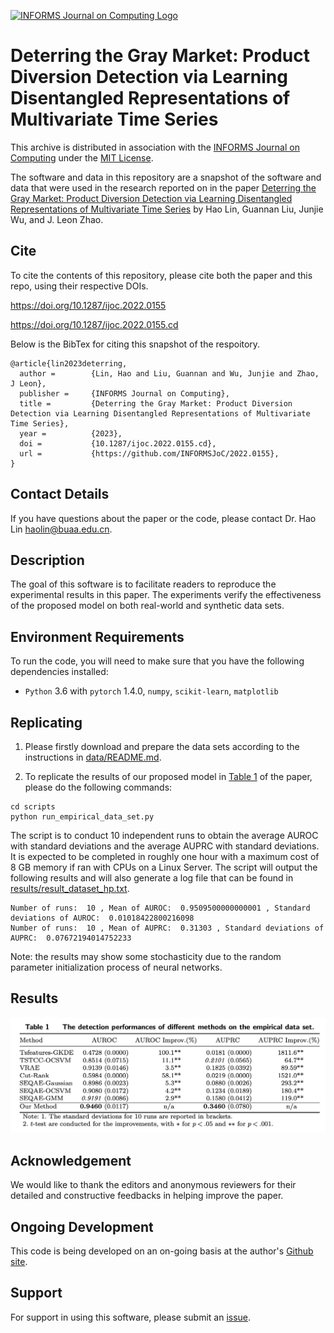 [![INFORMS Journal on Computing Logo](https://INFORMSJoC.github.io/logos/INFORMS_Journal_on_Computing_Header.jpg)](https://pubsonline.informs.org/journal/ijoc)

# Deterring the Gray Market: Product Diversion Detection via Learning Disentangled Representations of Multivariate Time Series

This archive is distributed in association with the [INFORMS Journal on
Computing](https://pubsonline.informs.org/journal/ijoc) under the [MIT License](LICENSE).

The software and data in this repository are a snapshot of the software and data
that were used in the research reported on in the paper 
[Deterring the Gray Market: Product Diversion Detection via Learning Disentangled Representations of Multivariate Time Series](https://doi.org/10.1287/ijoc.2022.0155) by Hao Lin, Guannan Liu, Junjie Wu, and J. Leon Zhao.

## Cite

To cite the contents of this repository, please cite both the paper and this repo, using their respective DOIs.

https://doi.org/10.1287/ijoc.2022.0155

https://doi.org/10.1287/ijoc.2022.0155.cd

Below is the BibTex for citing this snapshot of the respoitory.

```
@article{lin2023deterring,
  author =        {Lin, Hao and Liu, Guannan and Wu, Junjie and Zhao, J Leon},
  publisher =     {INFORMS Journal on Computing},
  title =         {Deterring the Gray Market: Product Diversion Detection via Learning Disentangled Representations of Multivariate Time Series},
  year =          {2023},
  doi =           {10.1287/ijoc.2022.0155.cd},
  url =           {https://github.com/INFORMSJoC/2022.0155},
}  
```

## Contact Details

If you have questions about the paper or the code, please contact Dr. Hao Lin [haolin@buaa.edu.cn](mailto:haolin@buaa.edu.cn).

## Description

The goal of this software is to facilitate readers to reproduce the experimental results in this paper. The experiments verify the effectiveness of the proposed model on both real-world and synthetic data sets.

## Environment Requirements

To run the code, you will need to make sure that you have the following dependencies installed:

* `Python` 3.6 with `pytorch` 1.4.0, `numpy`, `scikit-learn`, `matplotlib`

## Replicating

1. Please firstly download and prepare the data sets according to the instructions in [data/README.md](data/README.md).

2. To replicate the results of our proposed model in [Table 1](results/table1.png) of the paper, please do the following commands:
```
cd scripts
python run_empirical_data_set.py
```
The script is to conduct 10 independent runs to obtain the average AUROC with standard deviations and the average AUPRC with standard deviations. It is expected to be completed in roughly one hour with a maximum cost of 8 GB memory if ran with CPUs on a Linux Server. The script will output the following results and will also generate a log file that can be found in [results/result_dataset_hp.txt](results/result_dataset_hp.txt).
```
Number of runs:  10 , Mean of AUROC:  0.9509500000000001 , Standard deviations of AUROC:  0.01018422800216098
Number of runs:  10 , Mean of AUPRC:  0.31303 , Standard deviations of AUPRC:  0.07672194014752233
```
Note: the results may show some stochasticity due to the random parameter initialization process of neural networks.

## Results

![image](results/table1.png)

## Acknowledgement

We would like to thank the editors and anonymous reviewers for their detailed and constructive feedbacks in helping improve the paper.

## Ongoing Development

This code is being developed on an on-going basis at the author's
[Github site](https://github.com/linhaobuaa/IJOC.2022.0155).

## Support

For support in using this software, please submit an
[issue](https://github.com/linhaobuaa/IJOC.2022.0155/issues/new).
